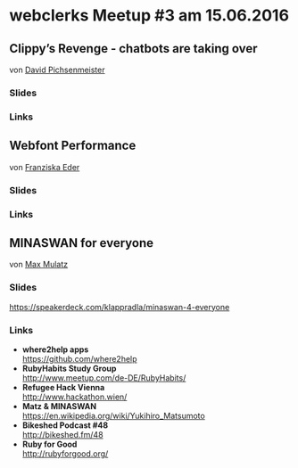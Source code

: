 # webclerks Meetup #3 am 15.06.2016

## Clippy’s Revenge - chatbots are taking over
von [David Pichsenmeister](https://twitter.com/3x14159265)

### Slides

### Links

## Webfont Performance
von [Franziska Eder](https://twitter.com/meineartfeder)

### Slides

### Links

## MINASWAN for everyone
von [Max Mulatz](https://twitter.com/klappradla)

### Slides

<https://speakerdeck.com/klappradla/minaswan-4-everyone>

### Links

* **where2help apps**  
  <https://github.com/where2help>
* **RubyHabits Study Group**  
  <http://www.meetup.com/de-DE/RubyHabits/>
* **Refugee Hack Vienna**  
  <http://www.hackathon.wien/>
* **Matz & MINASWAN**  
  <https://en.wikipedia.org/wiki/Yukihiro_Matsumoto>
* **Bikeshed Podcast #48**  
  <http://bikeshed.fm/48>
* **Ruby for Good**  
 <http://rubyforgood.org/>
